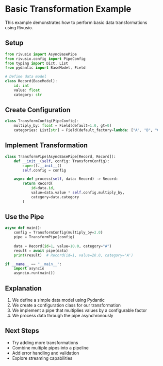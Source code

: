 # Basic Transformation Example

This example demonstrates how to perform basic data transformations using Rivusio.

## Setup

```python
from rivusio import AsyncBasePipe
from rivusio.config import PipeConfig
from typing import Dict, List
from pydantic import BaseModel, Field

# Define data model
class Record(BaseModel):
    id: int
    value: float
    category: str
```

## Create Configuration

```python
class TransformConfig(PipeConfig):
    multiply_by: float = Field(default=1.0, gt=0)
    categories: List[str] = Field(default_factory=lambda: ["A", "B", "C"])
```

## Implement Transformation

```python
class TransformPipe(AsyncBasePipe[Record, Record]):
    def __init__(self, config: TransformConfig):
        super().__init__()
        self.config = config

    async def process(self, data: Record) -> Record:
        return Record(
            id=data.id,
            value=data.value * self.config.multiply_by,
            category=data.category
        )
```

## Use the Pipe

```python
async def main():
    config = TransformConfig(multiply_by=2.0)
    pipe = TransformPipe(config)
    
    data = Record(id=1, value=10.0, category="A")
    result = await pipe(data)
    print(result)  # Record(id=1, value=20.0, category='A')

if __name__ == "__main__":
    import asyncio
    asyncio.run(main())
```

## Explanation

1. We define a simple data model using Pydantic
2. We create a configuration class for our transformation
3. We implement a pipe that multiplies values by a configurable factor
4. We process data through the pipe asynchronously

## Next Steps

- Try adding more transformations
- Combine multiple pipes into a pipeline
- Add error handling and validation
- Explore streaming capabilities
